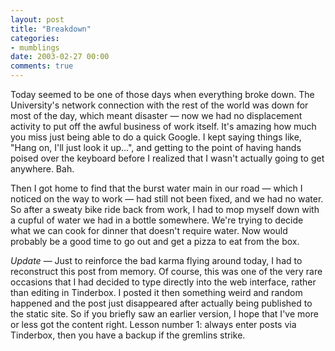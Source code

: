 ```yaml
---
layout: post
title: "Breakdown"
categories:
- mumblings
date: 2003-02-27 00:00
comments: true
---
```


<p>Today seemed to be one of those days when everything broke down. The University's network connection with the rest of the world was down for most of the day, which meant disaster &mdash; now we had no displacement activity to put off the awful business of work itself. It's amazing how much you miss just being able to do a quick Google. I kept saying things like, "Hang on, I'll just look it up...", and getting to the point of having hands poised over the keyboard before I realized that I wasn't actually going to get anywhere. Bah.</p>

<p>Then I got home to find that the burst water main in our road &mdash; which I noticed on the way to work &mdash; had still not been fixed, and we had no water. So after a sweaty bike ride back from work, I had to mop myself down with a cupful of water we had in a bottle somewhere. We're trying to decide what we can cook for dinner that doesn't require water. Now would probably be a good time to go out and get a pizza to eat from the box.</p>

<p><em>Update</em> &mdash; Just to reinforce the bad karma flying around today, I had to reconstruct this post from memory. Of course, this was one of the very rare occasions that I had decided to type directly into the web interface, rather than editing in Tinderbox. I posted it then something weird and random happened and the post just disappeared after actually being published to the static site. So if you briefly saw an earlier version, I hope that I've more or less got the content right. Lesson number 1: always enter posts via Tinderbox, then you have a backup if the gremlins strike.</p>


